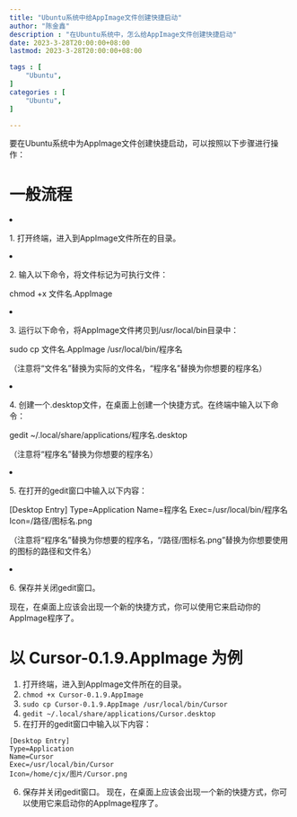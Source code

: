 ```yaml
---
title: "Ubuntu系统中给AppImage文件创建快捷启动"          
author: "陈金鑫"             
description : "在Ubuntu系统中，怎么给AppImage文件创建快捷启动"   
date: 2023-3-28T20:00:00+08:00           
lastmod: 2023-3-28T20:00:00+08:00        

tags : [                 
    "Ubuntu",
]
categories : [            
    "Ubuntu",
]

---
```

要在Ubuntu系统中为AppImage文件创建快捷启动，可以按照以下步骤进行操作：
# 一般流程
<li>
<p>1. 打开终端，进入到AppImage文件所在的目录。</p>
</li>
<li>
<p>2. 输入以下命令，将文件标记为可执行文件：</p>
<p>chmod +x 文件名.AppImage</p>
</li>
<li>
<p>3. 运行以下命令，将AppImage文件拷贝到/usr/local/bin目录中：</p>
<p>sudo cp 文件名.AppImage /usr/local/bin/程序名</p>
<p>（注意将“文件名”替换为实际的文件名，“程序名”替换为你想要的程序名）</p>
</li>
<li>
<p>4. 创建一个.desktop文件，在桌面上创建一个快捷方式。在终端中输入以下命令：</p>
<p>gedit ~/.local/share/applications/程序名.desktop</p>
<p>（注意将“程序名”替换为你想要的程序名）</p>
</li>
<li>
<p>5. 在打开的gedit窗口中输入以下内容：</p>
<p>[Desktop Entry]
Type=Application
Name=程序名
Exec=/usr/local/bin/程序名
Icon=/路径/图标名.png</p>
<p>（注意将“程序名”替换为你想要的程序名，“/路径/图标名.png”替换为你想要使用的图标的路径和文件名）</p>
</li>
<li>
<p>6. 保存并关闭gedit窗口。</p>
</li>
现在，在桌面上应该会出现一个新的快捷方式，你可以使用它来启动你的AppImage程序了。

# 以 Cursor-0.1.9.AppImage 为例
1. 打开终端，进入到AppImage文件所在的目录。
2. `chmod +x Cursor-0.1.9.AppImage`
3. `sudo cp Cursor-0.1.9.AppImage /usr/local/bin/Cursor`
4. `gedit ~/.local/share/applications/Cursor.desktop`
5. 在打开的gedit窗口中输入以下内容：
```
[Desktop Entry]
Type=Application
Name=Cursor
Exec=/usr/local/bin/Cursor
Icon=/home/cjx/图片/Cursor.png
```
6. 保存并关闭gedit窗口。
现在，在桌面上应该会出现一个新的快捷方式，你可以使用它来启动你的AppImage程序了。
